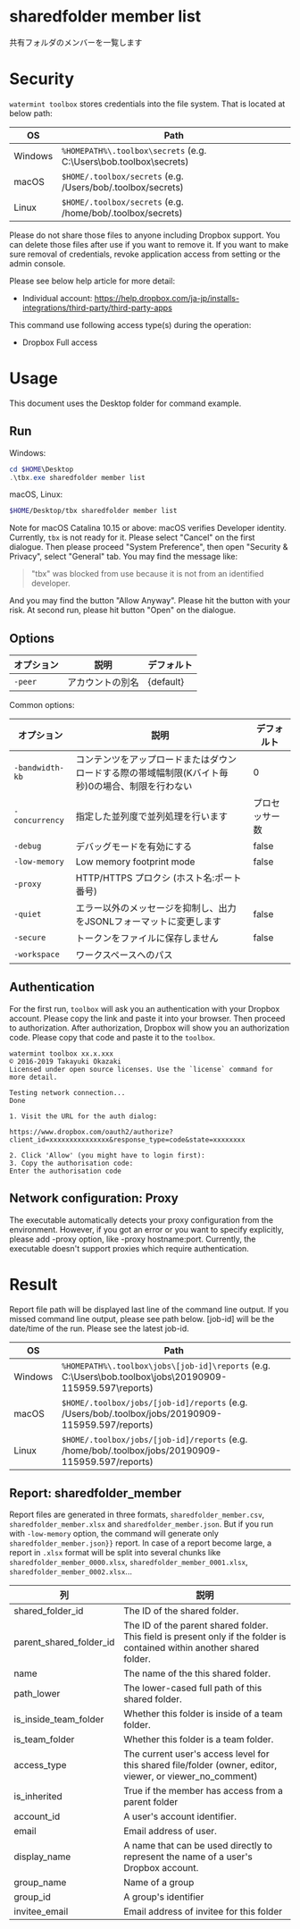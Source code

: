 # sharedfolder member list 

共有フォルダのメンバーを一覧します

# Security

`watermint toolbox` stores credentials into the file system. That is located at below path:

| OS       | Path                                                               |
| -------- | ------------------------------------------------------------------ |
| Windows  | `%HOMEPATH%\.toolbox\secrets` (e.g. C:\Users\bob\.toolbox\secrets) |
| macOS    | `$HOME/.toolbox/secrets` (e.g. /Users/bob/.toolbox/secrets)        |
| Linux    | `$HOME/.toolbox/secrets` (e.g. /home/bob/.toolbox/secrets)         |

Please do not share those files to anyone including Dropbox support.
You can delete those files after use if you want to remove it.
If you want to make sure removal of credentials, revoke application access from setting or the admin console.

Please see below help article for more detail:
* Individual account: https://help.dropbox.com/ja-jp/installs-integrations/third-party/third-party-apps

This command use following access type(s) during the operation:
* Dropbox Full access

# Usage

This document uses the Desktop folder for command example. 

## Run

Windows:

```powershell
cd $HOME\Desktop
.\tbx.exe sharedfolder member list 
```

macOS, Linux:

```bash
$HOME/Desktop/tbx sharedfolder member list 
```

Note for macOS Catalina 10.15 or above: macOS verifies Developer identity.
Currently, `tbx` is not ready for it. Please select "Cancel" on the first dialogue.
Then please proceed "System Preference", then open "Security & Privacy",
select "General" tab. You may find the message like:

> "tbx" was blocked from use because it is not from an identified developer.

And you may find the button "Allow Anyway". Please hit the button with your risk.
At second run, please hit button "Open" on the dialogue.

## Options

| オプション | 説明             | デフォルト |
|------------|------------------|------------|
| `-peer`    | アカウントの別名 | {default}  |

Common options:

| オプション      | 説明                                                                                             | デフォルト     |
|-----------------|--------------------------------------------------------------------------------------------------|----------------|
| `-bandwidth-kb` | コンテンツをアップロードまたはダウンロードする際の帯域幅制限(Kバイト毎秒)0の場合、制限を行わない | 0              |
| `-concurrency`  | 指定した並列度で並列処理を行います                                                               | プロセッサー数 |
| `-debug`        | デバッグモードを有効にする                                                                       | false          |
| `-low-memory`   | Low memory footprint mode                                                                        | false          |
| `-proxy`        | HTTP/HTTPS プロクシ (ホスト名:ポート番号)                                                        |                |
| `-quiet`        | エラー以外のメッセージを抑制し、出力をJSONLフォーマットに変更します                              | false          |
| `-secure`       | トークンをファイルに保存しません                                                                 | false          |
| `-workspace`    | ワークスペースへのパス                                                                           |                |

## Authentication

For the first run, `toolbox` will ask you an authentication with your Dropbox account. 
Please copy the link and paste it into your browser. Then proceed to authorization.
After authorization, Dropbox will show you an authorization code.
Please copy that code and paste it to the `toolbox`.

```
watermint toolbox xx.x.xxx
© 2016-2019 Takayuki Okazaki
Licensed under open source licenses. Use the `license` command for more detail.

Testing network connection...
Done

1. Visit the URL for the auth dialog:

https://www.dropbox.com/oauth2/authorize?client_id=xxxxxxxxxxxxxxx&response_type=code&state=xxxxxxxx

2. Click 'Allow' (you might have to login first):
3. Copy the authorisation code:
Enter the authorisation code
```

## Network configuration: Proxy

The executable automatically detects your proxy configuration from the environment.
However, if you got an error or you want to specify explicitly, please add -proxy option, like -proxy hostname:port.
Currently, the executable doesn't support proxies which require authentication.

# Result

Report file path will be displayed last line of the command line output.
If you missed command line output, please see path below.
[job-id] will be the date/time of the run. Please see the latest job-id.

| OS      | Path                                                                                                      |
| ------- | --------------------------------------------------------------------------------------------------------- |
| Windows | `%HOMEPATH%\.toolbox\jobs\[job-id]\reports` (e.g. C:\Users\bob\.toolbox\jobs\20190909-115959.597\reports) |
| macOS   | `$HOME/.toolbox/jobs/[job-id]/reports` (e.g. /Users/bob/.toolbox/jobs/20190909-115959.597/reports)        |
| Linux   | `$HOME/.toolbox/jobs/[job-id]/reports` (e.g. /home/bob/.toolbox/jobs/20190909-115959.597/reports)         |

## Report: sharedfolder_member 

Report files are generated in three formats, `sharedfolder_member.csv`, `sharedfolder_member.xlsx` and `sharedfolder_member.json`.
But if you run with `-low-memory` option, the command will generate only `sharedfolder_member.json}}` report.
In case of a report become large, a report in `.xlsx` format will be split into several chunks
like `sharedfolder_member_0000.xlsx`, `sharedfolder_member_0001.xlsx`, `sharedfolder_member_0002.xlsx`...   

| 列                      | 説明                                                                                                                    |
|-------------------------|-------------------------------------------------------------------------------------------------------------------------|
| shared_folder_id        | The ID of the shared folder.                                                                                            |
| parent_shared_folder_id | The ID of the parent shared folder. This field is present only if the folder is contained within another shared folder. |
| name                    | The name of the this shared folder.                                                                                     |
| path_lower              | The lower-cased full path of this shared folder.                                                                        |
| is_inside_team_folder   | Whether this folder is inside of a team folder.                                                                         |
| is_team_folder          | Whether this folder is a team folder.                                                                                   |
| access_type             | The current user's access level for this shared file/folder (owner, editor, viewer, or viewer_no_comment)               |
| is_inherited            | True if the member has access from a parent folder                                                                      |
| account_id              | A user's account identifier.                                                                                            |
| email                   | Email address of user.                                                                                                  |
| display_name            | A name that can be used directly to represent the name of a user's Dropbox account.                                     |
| group_name              | Name of a group                                                                                                         |
| group_id                | A group's identifier                                                                                                    |
| invitee_email           | Email address of invitee for this folder                                                                                |

